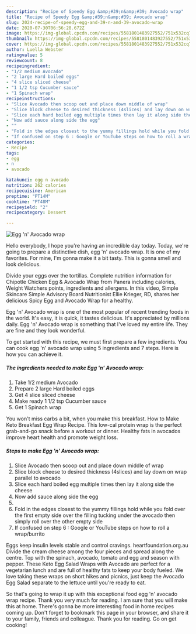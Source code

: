 ```yaml
---
description: "Recipe of Speedy Egg &amp;#39;n&amp;#39; Avocado wrap"
title: "Recipe of Speedy Egg &amp;#39;n&amp;#39; Avocado wrap"
slug: 2024-recipe-of-speedy-egg-and-39-n-and-39-avocado-wrap
date: 2020-07-30T06:56:28.672Z
image: https://img-global.cpcdn.com/recipes/5581801483927552/751x532cq70/egg-n-avocado-wrap-recipe-main-photo.jpg
thumbnail: https://img-global.cpcdn.com/recipes/5581801483927552/751x532cq70/egg-n-avocado-wrap-recipe-main-photo.jpg
cover: https://img-global.cpcdn.com/recipes/5581801483927552/751x532cq70/egg-n-avocado-wrap-recipe-main-photo.jpg
author: Luella Webster
ratingvalue: 5
reviewcount: 8
recipeingredient:
- "1/2 medium Avocado"
- "2 large Hard boiled eggs"
- "4 slice sliced cheese"
- "1 1/2 tsp Cucumber sauce"
- "1 Spinach wrap"
recipeinstructions:
- "Slice Avocado then scoop out and place down middle of wrap"
- "Slice block cheese to desired thickness (4slices) and lay down on wrap parallel to avocado"
- "Slice each hard boiled egg multiple times then lay it along side the cheese"
- "Now add sauce along side the egg"
- ""
- "Fold in the edges closest to the yummy fillings hold while you fold over the first empty side over the filling tucking under the avocado then simply roll over the other empty side"
- "If confused on step 6 : Google or YouTube steps on how to roll a wrap/burrito"
categories:
- Recipe
tags:
- egg
- n
- avocado

katakunci: egg n avocado 
nutrition: 262 calories
recipecuisine: American
preptime: "PT14M"
cooktime: "PT48M"
recipeyield: "2"
recipecategory: Dessert

---
```



![Egg &#39;n&#39; Avocado wrap](https://img-global.cpcdn.com/recipes/5581801483927552/751x532cq70/egg-n-avocado-wrap-recipe-main-photo.jpg)

Hello everybody, I hope you're having an incredible day today. Today, we're going to prepare a distinctive dish, egg &#39;n&#39; avocado wrap. It is one of my favorites. For mine, I'm gonna make it a bit tasty. This is gonna smell and look delicious.

Divide your eggs over the tortillas. Complete nutrition information for Chipotle Chicken Egg &amp; Avocado Wrap from Panera including calories, Weight Watchers points, ingredients and allergens. In this video, Simple Skincare Simple Advisory Board Nutritionist Ellie Krieger, RD, shares her delicious Spicy Egg and Avocado Wrap for a healthy.

Egg &#39;n&#39; Avocado wrap is one of the most popular of recent trending foods in the world. It's easy, it is quick, it tastes delicious. It's appreciated by millions daily. Egg &#39;n&#39; Avocado wrap is something that I've loved my entire life. They are fine and they look wonderful.


To get started with this recipe, we must first prepare a few ingredients. You can cook egg &#39;n&#39; avocado wrap using 5 ingredients and 7 steps. Here is how you can achieve it.

<!--inarticleads1-->

##### The ingredients needed to make Egg &#39;n&#39; Avocado wrap:

1. Take 1/2 medium Avocado
1. Prepare 2 large Hard boiled eggs
1. Get 4 slice sliced cheese
1. Make ready 1 1/2 tsp Cucumber sauce
1. Get 1 Spinach wrap


You won&#39;t miss carbs a bit, when you make this breakfast. How to Make Keto Breakfast Egg Wrap Recipe. This low-cal protein wrap is the perfect grab-and-go snack before a workout or dinner. Healthy fats in avocados improve heart health and promote weight loss. 

<!--inarticleads2-->

##### Steps to make Egg &#39;n&#39; Avocado wrap:

1. Slice Avocado then scoop out and place down middle of wrap
1. Slice block cheese to desired thickness (4slices) and lay down on wrap parallel to avocado
1. Slice each hard boiled egg multiple times then lay it along side the cheese
1. Now add sauce along side the egg
1. 
1. Fold in the edges closest to the yummy fillings hold while you fold over the first empty side over the filling tucking under the avocado then simply roll over the other empty side
1. If confused on step 6 : Google or YouTube steps on how to roll a wrap/burrito


Eggs keep insulin levels stable and control cravings. heartfoundation.org.au Divide the cream cheese among the four pieces and spread along the centre. Top with the spinach, avocado, tomato and egg and season with pepper. These Keto Egg Salad Wraps with Avocado are perfect for a vegetarian lunch and are full of healthy fats to keep your body fueled. We love taking these wraps on short hikes and picnics, just keep the Avocado Egg Salad separate to the lettuce until you&#39;re ready to eat. 

So that's going to wrap it up with this exceptional food egg &#39;n&#39; avocado wrap recipe. Thank you very much for reading. I am sure that you will make this at home. There's gonna be more interesting food in home recipes coming up. Don't forget to bookmark this page in your browser, and share it to your family, friends and colleague. Thank you for reading. Go on get cooking!
